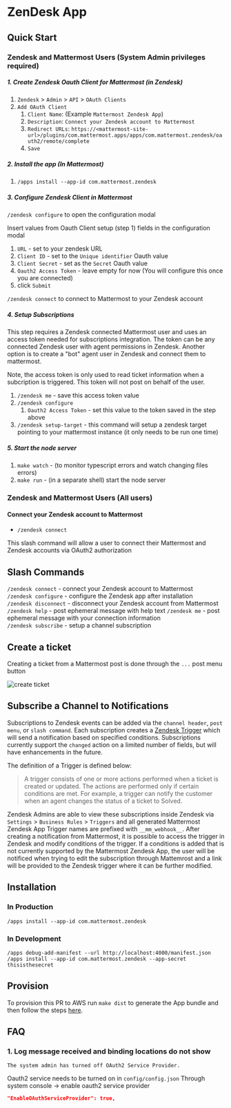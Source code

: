 # ZenDesk App

## Quick Start

### Zendesk and Mattermost Users (System Admin privileges required)

##### 1. Create Zendesk Oauth Client for Mattermost (in Zendesk)

1. `Zendesk` > `Admin` > `API` > `OAuth Clients`
1. `Add OAuth Client`
    1. `Client Name`: (Example `Mattermost Zendesk App`)
    1. `Description`: `Connect your Zendesk account to Mattermost`
    1. `Redirect URLs`: `https://<mattermost-site-url>/plugins/com.mattermost.apps/apps/com.mattermost.zendesk/oauth2/remote/complete`
    1. `Save`

##### 2. Install the app (In Mattermost)

1. `/apps install --app-id com.mattermost.zendesk`

##### 3. Configure Zendesk Client in Mattermost

`/zendesk configure` to open the configuration modal

Insert values from Oauth Client setup (step 1) fields in the configuration modal

1. `URL` - set to your zendesk URL
1. `Client ID` - set to the `Unique identifier` Oauth value
1. `Client Secret` - set as the `Secret` Oauth value
1. `Oauth2 Access Token` - leave empty for now (You will configure this once you are connected)
1. click `Submit`

`/zendesk connect` to connect to Mattermost to your Zendesk account

##### 4. Setup Subscriptions

This step requires a Zendesk connected Mattermost user and uses an access token needed for subscriptions integration.  The token can be any connected Zendesk user with agent permissions in Zendesk.  Another option is to create a "bot" agent user in Zendesk and connect them to mattermost.

Note, the access token is only used to read ticket information when a subcription is triggered.  This token will not post on behalf of the user.

1. `/zendesk me` - save this access token value
1. `/zendesk configure`
    1. `Oauth2 Access Token` - set this value to the token saved in the step above
1. `/zendesk setup-target` - this command will setup a zendesk target pointing to your mattermost instance (it only needs to be run one time)

##### 5. Start the node server

1. `make watch` - (to monitor typescript errors and watch changing files errors)
1. `make run` - (in a separate shell) start the node server

### Zendesk and Mattermost Users (All users)

#### Connect your Zendesk account to Mattermost

- `/zendesk connect`

This slash command will allow a user to connect their Mattermost and Zendesk
accounts via OAuth2 authorization

## Slash Commands

`/zendesk connect` - connect your Zendesk account to Mattermost  
`/zendesk configure` - configure the Zendesk app after installation  
`/zendesk disconnect` - disconnect your Zendesk account from Mattermost  
`/zendesk help` - post ephemeral message with help text
`/zendesk me` - post ephemeral message with your connection information  
`/zendesk subscribe` - setup a channel subscription  

## Create a ticket

Creating a ticket from a Mattermost post is done through the `...` post menu button

![create ticket](./docs/create-ticket.gif)

## Subscribe a Channel to Notifications

Subscriptions to Zendesk events can be added via the `channel header`, `post menu`, or `slash command`. Each subscription creates a [Zendesk Trigger](https://developer.zendesk.com/rest_api/docs/support/triggers) which will send a notification based on specified conditions.  Subscriptions currently support the `changed` action on a limited number of fields, but will have enhancements in the future.

The definition of a Trigger is defined below:
> A trigger consists of one or more actions performed when a ticket is created or updated. The actions are performed only if certain conditions are met. For example, a trigger can notify the customer when an agent changes the status of a ticket to Solved.

Zendesk Admins are able to view these subscriptions inside Zendesk via `Settings` > `Business Rules` > `Triggers` and all generated Mattermost Zendesk App Trigger names are prefixed with `__mm_webhook__`.  After creating a notification from Mattermost, it is possible to access the trigger in Zendesk and modify conditions of the trigger. If a conditions is added that is not currently supported by the Mattermost Zendesk App, the user will be notificed when trying to edit the subscription through Mattemrost and a link will be provided to the Zendesk trigger where it can be further modified.

## Installation

### In Production

`/apps install --app-id com.mattermost.zendesk`

### In Development

`/apps debug-add-manifest --url http://localhost:4000/manifest.json`  
`/apps install --app-id com.mattermost.zendesk --app-secret thisisthesecret`

## Provision

To provision this PR to AWS run `make dist` to generate the App bundle and then follow the steps [here](https://github.com/mattermost/mattermost-plugin-apps#provisioning).

## FAQ

### 1. Log message received and binding locations do not show

`The system admin has turned off OAuth2 Service Provider.`

Oauth2 service needs to be turned on in `config/config.json`
Through system console -> enable oauth2 service provider

```json
"EnableOAuthServiceProvider": true,
```
